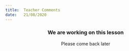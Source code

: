 ```yaml
---
title:  Teacher Comments
date:   21/08/2020
---
```


### <center>We are working on this lesson</center>
<center>Please come back later</center>